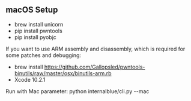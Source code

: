 

macOS Setup
-----------

* brew install unicorn
* pip install pwntools
* pip install pyobjc

If you want to use ARM assembly and disassembly, which is required for some patches and debugging:

* brew install https://github.com/Gallopsled/pwntools-binutils/raw/master/osx/binutils-arm.rb
* Xcode 10.2.1

Run with Mac parameter:
python internalblue/cli.py --mac